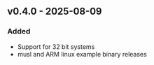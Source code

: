 ## v0.4.0 - 2025-08-09
### Added
* Support for 32 bit systems
* musl and ARM linux example binary releases
